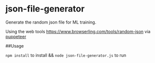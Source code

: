# json-file-generator
Generate the random json file for ML training.

Using the web tools https://www.browserling.com/tools/random-json via [puppeteer](https://github.com/GoogleChrome/puppeteer)

##Usage

```npm install``` to install && ```node json-file-generator.js``` to run